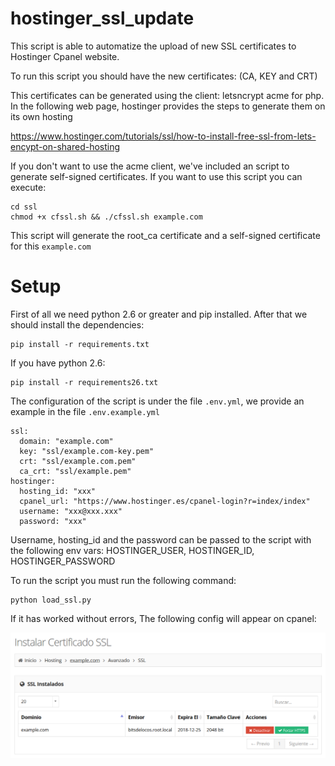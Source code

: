 # hostinger_ssl_update
This script is able to automatize the upload of new SSL certificates to  Hostinger Cpanel website. 

To run this script you should have the new certificates: (CA, KEY and CRT)

This certificates can be generated using the client: letsncrypt acme for php. In the following web page, hostinger provides the steps to generate them on its own hosting

https://www.hostinger.com/tutorials/ssl/how-to-install-free-ssl-from-lets-encypt-on-shared-hosting

If you don't want to use the acme client, we've included an script to generate self-signed certificates. If you want to use this script you can execute:

```
cd ssl
chmod +x cfssl.sh && ./cfssl.sh example.com
```

This script will generate the root_ca certificate and a self-signed certificate for this `example.com`

# Setup

First of all we need python 2.6 or greater and pip installed. After that we should install the dependencies:

```
pip install -r requirements.txt
```  

If you have python 2.6: 

```
pip install -r requirements26.txt
```  


The configuration of the script is under the file `.env.yml`, we provide an example in the file `.env.example.yml`

```
ssl:
  domain: "example.com"
  key: "ssl/example.com-key.pem"
  crt: "ssl/example.com.pem"
  ca_crt: "ssl/example.pem"
hostinger:
  hosting_id: "xxx"
  cpanel_url: "https://www.hostinger.es/cpanel-login?r=index/index"
  username: "xxx@xxx.xxx"
  password: "xxx"
  ```
  
Username, hosting_id and the password can be passed to the script with the following env vars:  HOSTINGER_USER, HOSTINGER_ID, HOSTINGER_PASSWORD

To run the script you must run the following command:
```
python load_ssl.py
```

If it has worked without errors, The following config will appear on cpanel:

![Hostinger Cpanel Config](/screenshots/hostinger.png?raw=true "Hostinger Cpanel Config")
